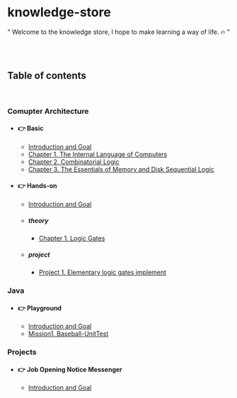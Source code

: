 # knowledge-store

"
Welcome to the knowledge store, I hope to make learning a way of life. :fire:
"

<br>
<br>

## Table of contents

<br>

### Comupter Architecture

- #### :point_right: Basic

  - [Introduction and Goal](/comupter-architecture/computer-architecture-scratch/README.md)
  - [Chapter 1. The Internal Language of Computers](/comupter-architecture/computer-architecture-scratch/section1.md)
  - [Chapter 2. Combinatorial Logic](/comupter-architecture/computer-architecture-scratch/section2.md)
  - [Chapter 3. The Essentials of Memory and Disk Sequential Logic](/comupter-architecture/computer-architecture-scratch/section3.md)

- #### :point_right: Hands-on

  - [Introduction and Goal](/comupter-architecture/computer-architecture-hands-on/README.md)

  - ##### theory
    - [Chapter 1. Logic Gates](/comupter-architecture/computer-architecture-hands-on/chapter1.md)
  - ##### project
    - [Project 1. Elementary logic gates implement](/comupter-architecture/computer-architecture-hands-on/project1.md)
  
### Java

- #### :point_right: Playground
  - [Introduction and Goal](/java/nextstep:java-playground/README.md)
  - [Mission1. Baseball-UnitTest](/java/nextstep:java-playground/mission1.md)

### Projects

- #### :point_right: Job Opening Notice Messenger

  - [Introduction and Goal](/projects/채용-공고-알리미/README.md)
